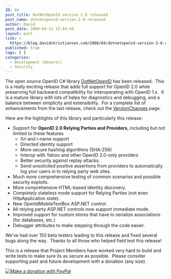 ```yaml
---
ID: 84
post_title: DotNetOpenId version 2.0 released
post_name: dotnetopenid-version-2-0-released
author: David
post_date: 2008-04-12 15:44:49
layout: post
link: >
  https://blog.davidchristiansen.com/2008/04/dotnetopenid-version-2-0-released/
published: true
tags: [ ]
categories:
  - Development (General)
  - Security
---
```

<p>The open source OpenID C# library <a href="http://dotnetopenid.googlecode.com/">DotNetOpenID</a> has been released.  This is a really exciting release that adds full support for OpenID 2.0 while preserving full backward compatibility for interoperating with OpenID 1.x.  It is a mature library with lots of helps for diagnostics and debugging, and a balance between simplicity and extensibility.  For a complete list of enhancements from the last release, check out the <a href="http://code.google.com/p/dotnetopenid/wiki/VersionChanges">VersionChanges</a> page.</p>  <p>Here are the highlights of this library and particularly this release:</p>  <ul>   <li>Support for <strong>OpenID 2.0 Relying Parties and Providers</strong>, including but not limited to these features       <ul>       <li>Xri and i-name support </li>        <li>Directed identity support </li>        <li>More secure hashing algorithms (SHA-256) </li>        <li>Interop with Yahoo and other OpenID 2.0-only providers </li>        <li>Better security against replay attacks. </li>        <li>Send unsolicited positive assertions from providers to automatically log your users in to relying party web sites. </li>     </ul>   </li>    <li>Much more comprehensive testing of common scenarios and possible security exploits. </li>    <li>More comprehensive HTML-based identity discovery. </li>    <li><i>Completely</i> stateless mode support for Relying Parties (not even HttpApplication state). </li>    <li>New OpenIdMobileTextBox ASP.NET control. </li>    <li>All relying party ASP.NET controls now support immediate mode. </li>    <li>Improved support for custom stores that have to serialize associations (for databases, etc.) </li>    <li>Debugger attributes to make stepping through the code easier. </li> </ul>  <p>We've had over 150 beta testers leading to this release and fixed several bugs along the way.  Thanks to all those who helped field test this release!</p>  <p>This is a release that Project Members have worked very hard to build and write tests to make sure its as secure as possible.  Please consider supporting past and future development with a donation (any size).</p>  <p><a href="https://www.paypal.com/cgi-bin/webscr?cmd=_xclick&amp;business=andrewarnott%40gmail.com&amp;item_name=JMPInline%20blog%20and%20open%20source%20projects&amp;no_shipping=1&amp;no_note=1&amp;tax=0&amp;currency_code=USD&amp;bn=PP-DonationsBF&amp;charset=UTF-8"><img title="Help me help you." alt="Make a donation with PayPal" src="https://www.paypal.com/en_US/i/btn/x-click-but04.gif" border="0"></a></p>